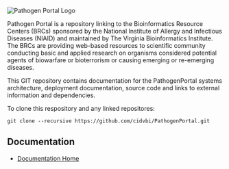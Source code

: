 ![Pathogen Portal Logo](/cidvbi/PathogenPortal/wiki/logo.png)

Pathogen Portal is a repository linking to the Bioinformatics Resource Centers (BRCs) sponsored by the National Institute of Allergy and Infectious Diseases (NIAID) and maintained by The Virginia Bioinformatics Institute. The BRCs are providing web-based resources to scientific community conducting basic and applied research on organisms considered potential agents of biowarfare or bioterrorism or causing emerging or re-emerging diseases.

This GIT repository contains documentation for the PathogenPortal systems architecture, deployment documentation, source code and links to external information and dependencies.

To clone this respository and any linked repositores:

    git clone --recursive https://github.com/cidvbi/PathogenPortal.git

## Documentation

- [Documentation Home](/cidvbi/PathogenPortal/wiki/Home)



